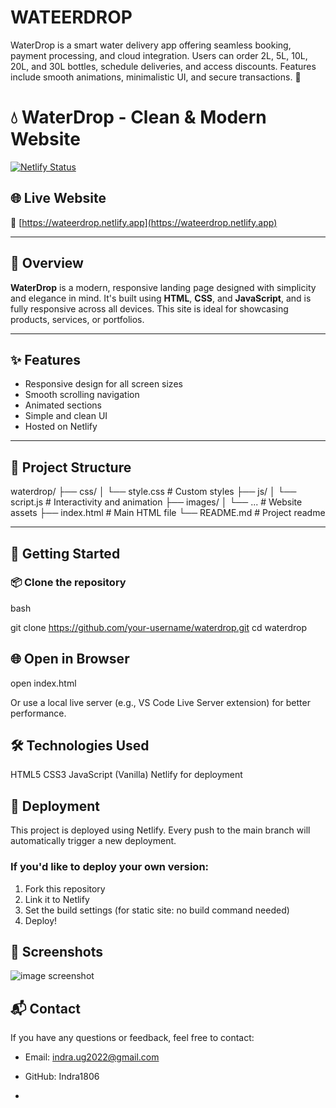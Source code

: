# WATEERDROP
WaterDrop is a smart water delivery app offering seamless booking, payment processing, and cloud integration. Users can order 2L, 5L, 10L, 20L, and 30L bottles, schedule deliveries, and access discounts. Features include smooth animations, minimalistic UI, and secure transactions. 🚀

# 💧 WaterDrop - Clean & Modern Website

[![Netlify Status](https://api.netlify.com/api/v1/badges/4f7f434c-b048-4c4e-88cf-5dbc0f0f9fd4/deploy-status)](https://app.netlify.com/projects/wateerdrop/deploys)
## 🌐 Live Website

🔗 [https://wateerdrop.netlify.app](https://wateerdrop.netlify.app)

---

## 📄 Overview

**WaterDrop** is a modern, responsive landing page designed with simplicity and elegance in mind. It's built using **HTML**, **CSS**, and **JavaScript**, and is fully responsive across all devices. This site is ideal for showcasing products, services, or portfolios.

---

## ✨ Features

- Responsive design for all screen sizes
- Smooth scrolling navigation
- Animated sections
- Simple and clean UI
- Hosted on Netlify

---

## 📁 Project Structure

waterdrop/
├── css/
│ └── style.css # Custom styles
├── js/
│ └── script.js # Interactivity and animation
├── images/
│ └── ... # Website assets
├── index.html # Main HTML file
└── README.md # Project readme


---

## 🚀 Getting Started

### 📦 Clone the repository

bash

git clone https://github.com/your-username/waterdrop.git
cd waterdrop

## 🌐 Open in Browser

open index.html

Or use a local live server (e.g., VS Code Live Server extension) for better performance.

## 🛠 Technologies Used

HTML5
CSS3
JavaScript (Vanilla)
Netlify for deployment

## 🧪 Deployment
This project is deployed using Netlify. Every push to the main branch will automatically trigger a new deployment.

### If you'd like to deploy your own version:

1. Fork this repository
2. Link it to Netlify
3. Set the build settings (for static site: no build command needed)
4. Deploy!

## 📸 Screenshots
![image screenshot]()
## 📬 Contact
If you have any questions or feedback, feel free to contact:
* Email: indra.ug2022@gmail.com
* GitHub: Indra1806

* 
